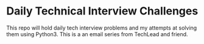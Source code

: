 # Daily Technical Interview Challenges

This repo will hold daily tech interview problems and my attempts at solving them using Python3. This is a an email series from TechLead and friend.
